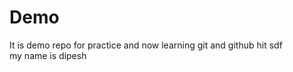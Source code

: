 # Demo
It is demo repo for practice
and now learning git and github
hit  sdf
<br/>
my name is dipesh
